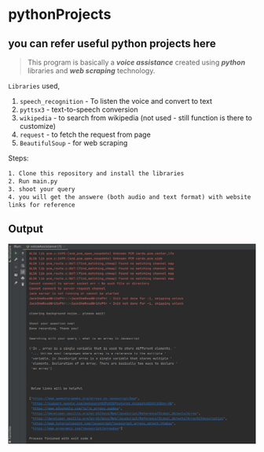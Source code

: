 # pythonProjects

## you can refer useful python projects here

> This program is basically a **_voice assistance_** created using **_python_** libraries and **_web scraping_** technology.

`Libraries` used,

1. `speech_recognition` - To listen the voice and convert to text
2. `pyttsx3` - text-to-speech conversion
3. `wikipedia` - to search from wikipedia (not used - still function is there to customize)
4. `request` - to fetch the request from page
5. `BeautifulSoup` - for web scraping

Steps:
```
1. Clone this repository and install the libraries
2. Run main.py
3. shoot your query
4. you will get the answere (both audio and text format) with website links for reference
```

## Output

![Alt text](voiceAssistant.png?raw=true "result")
